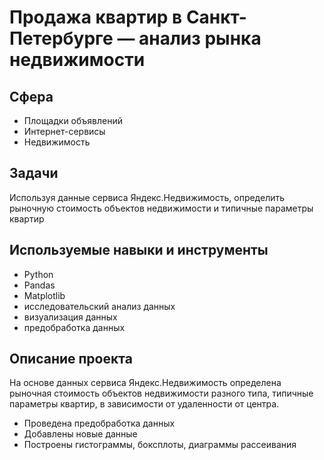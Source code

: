 # Продажа квартир в Санкт-Петербурге — анализ рынка недвижимости

## Сфера
* Площадки объявлений
* Интернет-сервисы
* Недвижимость

## Задачи
Используя данные сервиса Яндекс.Недвижимость, определить рыночную стоимость объектов недвижимости и типичные параметры квартир

## Используемые навыки и инструменты
* Python
* Pandas
* Matplotlib
* исследовательский анализ данных
* визуализация данных
* предобработка данных

## Описание проекта
На основе данных сервиса Яндекс.Недвижимость определена рыночная стоимость объектов недвижимости разного типа, типичные параметры квартир, в зависимости от
удаленности от центра. 
*  Проведена предобработка данных
*  Добавлены новые данные
*  Построены гистограммы, боксплоты, диаграммы рассеивания

